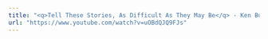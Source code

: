 ```yaml
---
title: "<q>Tell These Stories, As Difficult As They May Be</q> - Ken Burns On His Holocaust Documentary"
url: "https://www.youtube.com/watch?v=uOBdQJQ9FJs"
---
```

